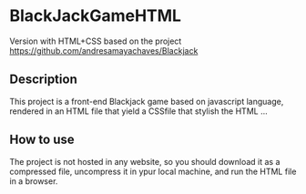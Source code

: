 # BlackJackGameHTML
Version with HTML+CSS based on the project https://github.com/andresamayachaves/Blackjack

## Description
This project is a front-end Blackjack game based on javascript language, rendered in an HTML file that yield a CSSfile that stylish the HTML ...

## How to use
The project is not hosted in any website, so you should download it as a compressed file, uncompress it in ypur local machine, and run the HTML file in a browser.
